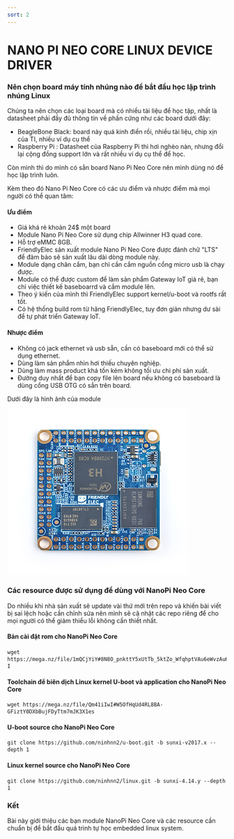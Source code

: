 ```yaml
---
sort: 2
---
```


# NANO PI NEO CORE LINUX DEVICE DRIVER

### Nên chọn board máy tính nhúng nào để bắt đầu học lập trình nhúng Linux

Chúng ta nên chọn các loại board mà có nhiều tài liệu để học tập, nhất là datasheet phải đầy đủ
thông tin về phần cứng như các board dưới đây:

- BeagleBone Black: board này quá kinh điển rồi, nhiều tài liệu, chip xịn của TI, nhiều ví dụ cụ thể
- Raspberry Pi    : Datasheet của Raspberry Pi thì hơi nghèo nàn, nhưng đổi lại cộng đồng support lớn
và rất nhiều ví dụ cụ thể để học.

Còn mình thì do mình có sẳn board Nano Pi Neo Core nên mình dùng nó để học lập trình luôn.

Kèm theo đó Nano Pi Neo Core có các ưu điểm và nhược điểm mà mọi người có thể quan tâm:

#### Ưu điểm

+ Giá khá rẻ khoản 24$ một board
+ Module Nano Pi Neo Core sử dụng chip Allwinner H3 quad core.
+ Hỗ trợ eMMC 8GB.
+ FriendlyElec sản xuất module Nano Pi Neo Core được đánh chữ "LTS" để đảm bảo sẽ sản xuất lâu dài dòng module này.
+ Module dạng chân cắm, bạn chỉ cần cắm nguồn cổng micro usb là chạy được.
+ Module có thể được custom để làm sản phẩm Gateway IoT giá rẻ, bạn chỉ việc thiết kế baseboarrd và cắm module lên.
+ Theo ý kiến của mình thì FriendlyElec support kernel/u-boot và rootfs rất tốt.
+ Có hệ thống build rom từ hãng FriendlyElec, tuy đơn giản nhưng dư sài để tự phát triển Gateway IoT.

#### Nhược điểm

+ Không có jack ethernet và usb sẵn, cần có baseboard mới có thể sử dụng ethernet.
+ Dùng làm sản phẩm nhìn hơi thiếu chuyên nghiệp.
+ Dùng làm mass product khá tốn kém không tối ưu chi phí sản xuất.
+ Đường duy nhất để bạn copy file lên board nếu không có baseboard là dùng cổng USB OTG có sẳn trên board.



Dưới đây là hình ảnh của module

![this screenshot](/images/nanopi-neo-core-lap-trinh-nhung-linux.png)



### Các resource được sử dụng để dùng với NanoPi Neo Core
Do nhiều khi nhà sản xuất sẽ update vài thứ mới trên repo và khiến bài viết bị sai lệch hoặc cần chỉnh sửa
nên mình sẽ cậ nhật các repo riêng để cho mọi người có thể giảm thiểu lỗi không cần thiết nhất.

#### Bản cài đặt rom cho NanoPi Neo Core
```shell
wget https://mega.nz/file/1mQCjYiY#8N8O_pnkttY5xUtTb_5ktZo_WfqhptVAu6eWvzAuH-I
```

#### Toolchain để biên dịch Linux kernel U-boot và application cho NanoPi Neo Core
```shell
wget https://mega.nz/file/Qm41iIwI#W5OfHqUd4RL8BA-GFiztY0DXbBujFDyTtm7mJK3X1es
```

#### U-boot source cho NanoPi Neo Core
```shell
git clone https://github.com/ninhnn2/u-boot.git -b sunxi-v2017.x --depth 1
```


#### Linux kernel source cho NanoPi Neo Core
```shell
git clone https://github.com/ninhnn2/linux.git -b sunxi-4.14.y --depth 1
```

### Kết
Bài này giới thiệu các bạn module NanoPi Neo Core và các resource cần chuẩn bị để bắt đầu quá trình tự học embedded linux system.


